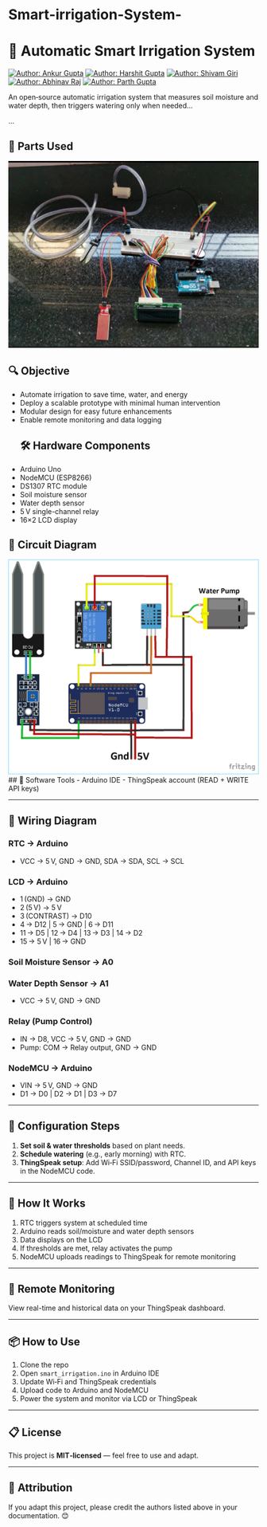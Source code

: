 # Smart-irrigation-System-
# 🌿 Automatic Smart Irrigation System

<p align="center">

[![Author: Ankur Gupta](https://img.shields.io/badge/Author-Ankur%20Gupta-blue?style=flat-square)](https://example.com)
[![Author: Harshit Gupta](https://img.shields.io/badge/Author-Harshit%20Gupta-green?style=flat-square)](https://example.com)
[![Author: Shivam Giri](https://img.shields.io/badge/Author-Shivam%20Giri-red?style=flat-square)](https://example.com)
[![Author: Abhinav Raj](https://img.shields.io/badge/Author-Abhinav%20Raj-orange?style=flat-square)](https://example.com)
[![Author: Parth Gupta](https://img.shields.io/badge/Author-Parth%20Gupta-yellow?style=flat-square)](https://example.com)


</p>

An open‑source automatic irrigation system that measures soil moisture and water depth, then triggers watering only when needed...

...
## 📸 Parts Used

<div align="center">
  <img alt="Portfolio Demo" src="./Media/Parts used  in my project.png" />
</div>


## 🔍 Objective
- Automate irrigation to save time, water, and energy  
- Deploy a scalable prototype with minimal human intervention  
- Modular design for easy future enhancements  
- Enable remote monitoring and data logging
  ## 🛠️ Hardware Components
- Arduino Uno  
- NodeMCU (ESP8266)  
- DS1307 RTC module  
- Soil moisture sensor  
- Water depth sensor  
- 5 V single-channel relay  
- 16×2 LCD display  
## 📸 Circuit Diagram

<div align="center">
  <img alt="Portfolio Demo" src="./Media/circuit.png" />
</div>
## 💾 Software Tools
- Arduino IDE  
- ThingSpeak account (READ + WRITE API keys)

---

## 📌 Wiring Diagram

### RTC → Arduino
- VCC → 5 V, GND → GND, SDA → SDA, SCL → SCL  
### LCD → Arduino
- 1 (GND) → GND  
- 2 (5 V) → 5 V  
- 3 (CONTRAST) → D10  
- 4 → D12 | 5 → GND | 6 → D11  
- 11 → D5 | 12 → D4 | 13 → D3 | 14 → D2  
- 15 → 5 V | 16 → GND  

### Soil Moisture Sensor → A0  
### Water Depth Sensor → A1  
- VCC → 5 V, GND → GND  

### Relay (Pump Control)
- IN → D8, VCC → 5 V, GND → GND  
- Pump: COM → Relay output, GND → GND  

### NodeMCU → Arduino
- VIN → 5 V, GND → GND  
- D1 → D0 | D2 → D1 | D3 → D7  

---
## 🧩 Configuration Steps

1. **Set soil & water thresholds** based on plant needs.  
2. **Schedule watering** (e.g., early morning) with RTC.  
3. **ThingSpeak setup**: Add Wi‑Fi SSID/password, Channel ID, and API keys in the NodeMCU code.

---

## 🚀 How It Works
1. RTC triggers system at scheduled time  
2. Arduino reads soil/moisture and water depth sensors  
3. Data displays on the LCD  
4. If thresholds are met, relay activates the pump  
5. NodeMCU uploads readings to ThingSpeak for remote monitoring  

---

## 📡 Remote Monitoring
View real-time and historical data on your ThingSpeak dashboard.

---

## 📦 How to Use

1. Clone the repo  
2. Open `smart_irrigation.ino` in Arduino IDE  
3. Update Wi‑Fi and ThingSpeak credentials  
4. Upload code to Arduino and NodeMCU  
5. Power the system and monitor via LCD or ThingSpeak  

---

## 📋 License
This project is **MIT‑licensed** — feel free to use and adapt.

---

## 🙏 Attribution
If you adapt this project, please credit the authors listed above in your documentation. 😊
